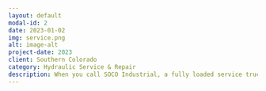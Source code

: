 ```yaml
---
layout: default
modal-id: 2
date: 2023-01-02
img: service.png
alt: image-alt
project-date: 2023
client: Southern Colorado
category: Hydraulic Service & Repair
description: When you call SOCO Industrial, a fully loaded service truck and a qualified technician will be dispatched to your job site. Our trucks are equipped with the tools and parts to preform hydraulic service, troubleshooting, and repair in a timely manner. We can crimp hydraulic and pneumatic hoses on-site, ranging from 1/4" to 2". We can swap out cylinders, valves, pumps, motors, pneumatic components, electrical components, and more. We can troubleshoot your hydraulic, pneumatic, or electrical systems and identify the root cause of the issue and preform the fix. We also offer preventative maintenance scheduling to keep the filters and fluids in your equipment at peak performance.   
---
```


